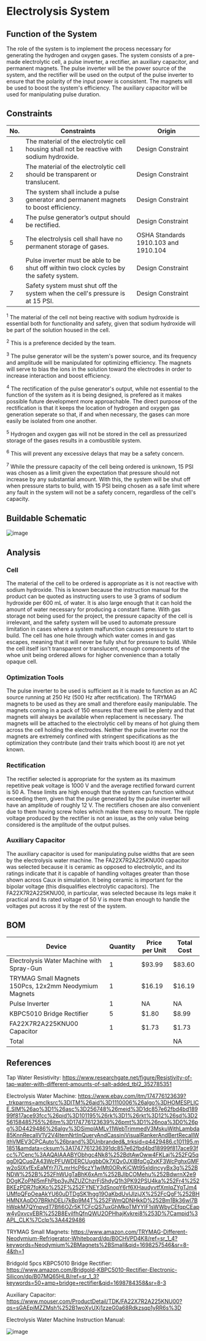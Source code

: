 # Electrolysis System
## Function of the System
The role of the system is to implement the process necessary for generating the hydrogen and oxygen gases. The system consists of a pre-made electrolytic cell, a pulse inverter, a rectifier, an auxiliary capacitor, and permanent magnets. The pulse inverter will be the power source of the system, and the rectifier will be used on the output of the pulse inverter to ensure that the polarity of the input power is consistent. The magnets will be used to boost the system's efficiency. The auxiliary capacitor will be used for manipulating pulse duration.


## Constraints
| No. | Constraints                                                                                | Origin                               |
| --- | ------------------------------------------------------------------------------------------ | ------------------------------------ |
| 1   | The material of the electrolytic cell housing shall not be reactive with sodium hydroxide. | Design Constraint                    |
| 2   | The material of the electrolytic cell should be transparent or translucent.                | Design Constraint                    |
| 3   | The system shall include a pulse generator and permanent magnets to boost efficiency.      | Design Constraint                    |
| 4   | The pulse generator’s output should be rectified.                                          | Design Constraint                    |
| 5   | The electrolysis cell shall have no permanent storage of gases.                            | OSHA Standards 1910.103 and 1910.104 |
| 6   | Pulse inverter must be able to be shut off within two clock cycles by the safety system.   | Design Constraint                    |
| 7   | Safety system must shut off the system when the cell's pressure is at 15 PSI.              | Design Constraint                    |


<sup>1</sup>
The material of the cell not being reactive with sodium hydroxide is essential both for functionality and safety, given that sodium hydroxide will be part of the solution housed in the cell.

<sup>2</sup>
This is a preference decided by the team.

<sup>3</sup>
The pulse generator will be the system's power source, and its frequency and amplitude will be manipulated for optimizing efficiency. The magnets will serve to bias the ions in the solution toward the electrodes in order to increase interaction and boost efficiency.

<sup>4</sup>
The rectification of the pulse generator's output, while not essential to the function of the system as it is being designed, is prefered as it makes possible future development more approachable. The direct purpose of the rectification is that it keeps the location of hydrogen and oxygen gas generation seperate so that, if and when necessary, the gases can more easily be isolated from one another.

<sup>5</sup>
Hydrogen and oxygen gas will not be stored in the cell as pressurized storage of the gases results in a combustible system.

<sup>6</sup>
This will prevent any excessive delays that may be a safety concern.

<sup>7</sup>
While the pressure capacity of the cell being ordered is unknown, 15 PSI was chosen as a limit given the expectation that pressure should not increase by any substantial amount. With this, the system will be shut off when pressure starts to build,  with 15 PSI being chosen as a safe limit where any fault in the system will not be a safety concern, regardless of the cell's capacity.


## Buildable Schematic
![image](/Documentation/Images/Electrolysis_System/Buildable_Schematic/Electrolysis_System.jpg)

## Analysis
### Cell
The material of the cell to be ordered is appropriate as it is not reactive with sodium hydroxide. This is known because the instruction manual for the product can be quoted as instructing users to use 3 grams of sodium hydroxide per 600 mL of water. It is also large enough that it can hold the amount of water necessary for producing a constant flame. With gas storage not being used for the project, the pressure capacity of the cell is irrelevant, and the safety system will be used to automate pressure limitation in cases where a system malfunction causes pressure to start to build. The cell has one hole through which water comes in and gas escapes, meaning that it will never be fully shut for pressure to build. While the cell itself isn't transparent or translucent, enough components of the whoe unit being ordered allows for higher convenience than a totally opaque cell.

### Optimization Tools
The pulse inverter to be used is sufficient as it is made to function as an AC source running at 250 Hz (500 Hz after rectification). The TRYMAG magnets to be used as they are small and therefore easily manipulable. The magnets coming in a pack of 150 ensures that there will be plenty and that magnets will always be available when replacement is necessary. The magnets will be attached to the electrolytic cell by means of hot gluing them across the cell holding the electrodes. Neither the pulse inverter nor the magnets are extremely confined with stringent specifications as the optimization they contribute (and their traits which boost it) are not yet known.

### Rectification
The rectifier selected is appropriate for the system as its maximum repetitive peak voltage is 1000 V and the average rectified forward current is 50 A. These limits are high enough that the system can function without exceeding them, given that the pulse generated by the pulse inverter will have an amplitude of roughly 12 V. The rectifiers chosen are also convenient due to them having screw holes which make them easy to mount. The ripple voltage produced by the rectifier is not an issue, as the only value being considered is the amplitude of the output pulses.

### Auxiliary Capacitor
The auxiliary capacitor is used for manipulating pulse widths that are seen by the electrolysis water machine. The FA22X7R2A225KNU00 capacitor was selected because it is ceramic as opposed to electrolytic, and its ratings indicate that it is capable of handling voltages greater than those shown across Caux in simulation. It being ceramic is important for the bipolar voltage (this disqualifies electrolytic capacitors). The FA22X7R2A225KNU00, in particular, was selected because its legs make it practical and its rated voltage of 50 V is more than enough to handle the voltages put across it by the rest of the system.


## BOM
| Device                                                | Quantity | Price per Unit | Total Cost |
| ----------------------------------------------------- | -------- | -------------- | ---------- |
| Electrolysis Water Machine with Spray-Gun             | 1        | $93.99         | $83.60     |
| TRYMAG Small Magnets 150Pcs, 12x2mm Neodymium Magnets | 1        | $16.19         | $16.19     |
| Pulse Inverter                                        | 1        | NA             | NA         |
| KBPC5010 Bridge Rectifier                             | 5        | $1.80          | $8.99      |
| FA22X7R2A225KNU00 Capacitor                           | 1        | $1.73          | $1.73      |
| Total                                                 |          |                | NA         |

## References
Tap Water Resistivity: https://www.researchgate.net/figure/Resistivity-of-tap-water-with-different-amounts-of-salt-added_tbl2_352785351

Electrolysis Water Machine: https://www.ebay.com/itm/174776123639?_trkparms=amclksrc%3DITM%26aid%3D1110006%26algo%3DHOMESPLICE.SIM%26ao%3D1%26asc%3D256748%26meid%3D1dc857e62fbd4bd18999f817ace93fcc%26pid%3D101195%26rk%3D1%26rkt%3D12%26sd%3D256158485755%26itm%3D174776123639%26pmt%3D1%26noa%3D0%26pg%3D4429486%26algv%3DSimplAMLv11WebTrimmedV3MskuWithLambda85KnnRecallV1V2V4ItemNrtInQueryAndCassiniVisualRankerAndBertRecallWithVMEV3CPCAuto%26brand%3DUnbranded&_trksid=p4429486.c101195.m1851&amdata=cksum%3A1747761236391dc857e62fbd4bd18999f817ace93fcc%7Cenc%3AAQAIAAABYObhgc4Nk8%252BdtAwOww4FKLaj%252FQ5qqgDlQCuqZA43WcPFUWDERCUugbbOk7XQv0JXlBfqCg2xKF3WcPghxGMFw2oSlXvfExEaMYr7I7LmrHcP6czY1wIMt0ORyKiCWt95xldincyyBx3g%252BNDW%252B%252FhWUgTaBhK6xAm%252BJIbCOMehu%252BdwrnX2e9DOgKZoPNI5mFhPbp3yJNZUZChzrFjShdyQ1h3PK92PSU4ka%252Fr4%252BKEzPDR7foKKo%252F%252FYNEY3dSnopY6rf6XHaudyvtfXmlqZYgTJm4UMfpQFpOeaAkYU60uDTDgSK1hgg19OaKbdUvIJIzjJX%252FcQgF%252BHHMNXAqDO7BRkhDELi7kBp9M4T%252FWmQDNHkkD%252Bm1Bk36wl7BhWpkM7QYnpydT7Bfi6OZr5KTCFcQS7uxGhMkoTMYYIF1sWWbyCEfqpCEapw4y0xvcvEBR%252B8EvilfhQfnQWU2OPHhajKvkrei8%253D%7Campid%3APL_CLK%7Cclp%3A4429486

TRYMAG Small Magnets: https://www.amazon.com/TRYMAG-Different-Neodymium-Refrigerator-Whiteboard/dp/B0CHVPD4K8/ref=sr_1_4?keywords=Neodymium%2BMagnets%2BSmall&qid=1698257546&sr=8-4&th=1

Bridgold 5pcs KBPC5010 Bridge Rectifier: https://www.amazon.com/Bridgold-KBPC5010-Rectifier-Electronic-Silicon/dp/B07MQ65HLB/ref=sr_1_3?keywords=50+amp+bridge+rectifier&qid=1698784358&sr=8-3

Auxiliary Capacitor: https://www.mouser.com/ProductDetail/TDK/FA22X7R2A225KNU00?qs=sGAEpiMZZMsh%252B1woXyUXj1zzeG0a68Rdkzsqp1yRR6s%3D

Electrolysis Water Machine Instruction Manual:

![image](/Documentation/Images/Electrolysis_System/Instruction_Manual.jpg)
